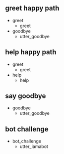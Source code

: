 ## greet happy path
* greet
  - greet
* goodbye
  - utter_goodbye

## help happy path
* greet
  - greet
* help
  - help

## say goodbye
* goodbye
  - utter_goodbye

## bot challenge
* bot_challenge
  - utter_iamabot
